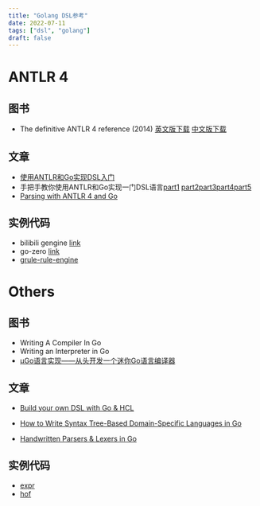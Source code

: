 ```yaml
---
title: "Golang DSL参考"
date: 2022-07-11
tags: ["dsl", "golang"]
draft: false
---
```

#  ANTLR 4
## 图书

+ The definitive ANTLR 4 reference (2014) [英文版下载](https://libgen.czyt.tech/book/index.php?md5=6C0EB707351F336CA286F2F7E39274AC) [中文版下载](https://kodbox.xiaozao520.cn:81/?sitemap/file/7XVzZXAQ&view=ANTLR%204%E6%9D%83%E5%A8%81%E6%8C%87%E5%8D%97/ANTLR%204%E6%9D%83%E5%A8%81%E6%8C%87%E5%8D%97.pdf)

## 文章
+ [使用ANTLR和Go实现DSL入门](https://tonybai.com/2022/05/10/introduction-of-implement-dsl-using-antlr-and-go/)
+ 手把手教你使用ANTLR和Go实现一门DSL语言[part1](https://tonybai.com/2022/05/24/an-example-of-implement-dsl-using-antlr-and-go-part1/) [part2](https://tonybai.com/2022/05/25/an-example-of-implement-dsl-using-antlr-and-go-part2/)[part3](https://tonybai.com/2022/05/27/an-example-of-implement-dsl-using-antlr-and-go-part3/)[part4](https://tonybai.com/2022/05/28/an-example-of-implement-dsl-using-antlr-and-go-part4/)[part5](https://tonybai.com/2022/05/30/an-example-of-implement-dsl-using-antlr-and-go-part5/)
+ [Parsing with ANTLR 4 and Go](https://blog.gopheracademy.com/advent-2017/parsing-with-antlr4-and-go/)

## 实例代码
+ bilibili gengine [link](https://github.com/bilibili/gengine/blob/main/internal/iantlr)
+ go-zero [link](https://github.com/zeromicro/go-zero/tree/master/tools/goctl/api/parser)
+ [grule-rule-engine](https://github.com/hyperjumptech/grule-rule-engine)

# Others

## 图书

+ Writing A Compiler In Go
+ Writing an Interpreter in Go
+ [µGo语言实现——从头开发一个迷你Go语言编译器](https://github.com/wa-lang/ugo-compiler-book)



## 文章
+ [Build your own DSL with Go & HCL](https://blog.devgenius.io/build-your-own-dsl-with-go-hcl-602c92ce24c0)

+ [How to Write Syntax Tree-Based Domain-Specific Languages in Go](https://betterprogramming.pub/how-to-write-syntax-tree-based-domain-specific-languages-in-go-b15537f0d2f3)

+ [Handwritten Parsers & Lexers in Go](https://blog.gopheracademy.com/advent-2014/parsers-lexers/)

## 实例代码
+ [expr](https://github.com/antonmedv/expr)
+ [hof](https://github.com/hofstadter-io)